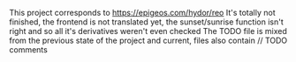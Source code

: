 This project corresponds to https://epigeos.com/hydor/reo
It's totally not finished, the frontend is not translated yet, the sunset/sunrise function isn't right and so all it's derivatives weren't even checked
The TODO file is mixed from the previous state of the project and current, files also contain // TODO comments

